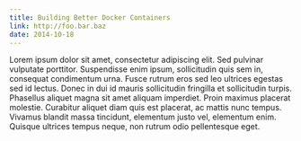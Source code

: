 ```yaml
---
title: Building Better Docker Containers
link: http://foo.bar.baz
date: 2014-10-18
---
```


Lorem ipsum dolor sit amet, consectetur adipiscing elit. Sed pulvinar
vulputate porttitor. Suspendisse enim ipsum, sollicitudin quis sem in,
consequat condimentum urna. Fusce rutrum eros sed leo ultrices egestas
sed id lectus. Donec in dui id mauris sollicitudin fringilla et
sollicitudin turpis. Phasellus aliquet magna sit amet aliquam
imperdiet. Proin maximus placerat molestie. Curabitur aliquet diam
quis est placerat, ac mattis nunc tempus. Vivamus blandit massa
tincidunt, elementum justo vel, elementum enim. Quisque ultrices
tempus neque, non rutrum odio pellentesque eget.
